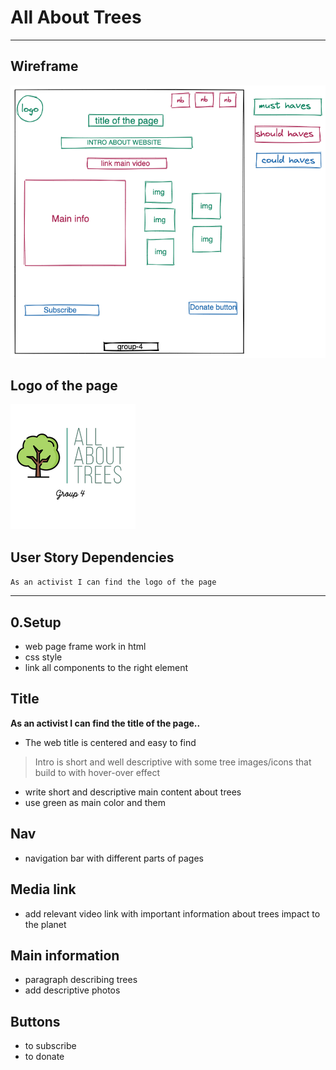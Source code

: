 # All About Trees

---

## Wireframe

![wireframe](../public/design2.png)

## Logo of the page

![logo](../public/logo.jpg)

## User Story Dependencies

`As an activist I can find the logo of the page`

---

## 0.Setup

- web page frame work in html
- css style
- link all components to the right element

## Title

**As an activist I can find the title of the page..**

- The web title is centered and easy to find

> Intro is short and well descriptive with some tree images/icons that build to
> with hover-over effect

- write short and descriptive main content about trees
- use green as main color and them

## Nav

- navigation bar with different parts of pages

## Media link

- add relevant video link with important information about trees impact to the
  planet

## Main information

- paragraph describing trees
- add descriptive photos

## Buttons

- to subscribe
- to donate
